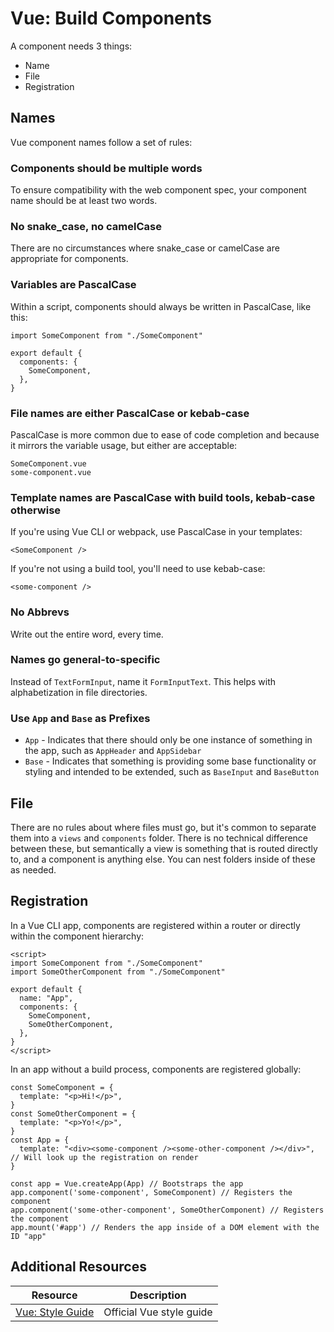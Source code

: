 # Vue: Build Components

A component needs 3 things:

* Name
* File
* Registration

## Names

Vue component names follow a set of rules:

### Components should be multiple words

To ensure compatibility with the web component spec, your component name should be at least two words.

### No snake_case, no camelCase

There are no circumstances where snake_case or camelCase are appropriate for components.

### Variables are PascalCase

Within a script, components should always be written in PascalCase, like this:

```vue
import SomeComponent from "./SomeComponent"

export default {
  components: {
    SomeComponent,
  },
}
```

### File names are either PascalCase or kebab-case

PascalCase is more common due to ease of code completion and because it mirrors the variable usage, but either are acceptable:

```
SomeComponent.vue
some-component.vue
```

### Template names are PascalCase with build tools, kebab-case otherwise

If you're using Vue CLI or webpack, use PascalCase in your templates:

```vue
<SomeComponent />
```

If you're not using a build tool, you'll need to use kebab-case:

```vue
<some-component />
```

### No Abbrevs

Write out the entire word, every time.

### Names go general-to-specific

Instead of `TextFormInput`, name it `FormInputText`. This helps with alphabetization in file directories.

### Use `App` and `Base` as Prefixes

* `App` - Indicates that there should only be one instance of something in the app, such as `AppHeader` and `AppSidebar`
* `Base` - Indicates that something is providing some base functionality or styling and intended to be extended, such as `BaseInput` and `BaseButton`

## File

There are no rules about where files must go, but it's common to separate them into a `views` and `components` folder. There is no technical difference between these, but semantically a view is something that is routed directly to, and a component is anything else. You can nest folders inside of these as needed.

## Registration

In a Vue CLI app, components are registered within a router or directly within the component hierarchy:

```vue
<script>
import SomeComponent from "./SomeComponent"
import SomeOtherComponent from "./SomeComponent"

export default {
  name: "App",
  components: {
    SomeComponent,
    SomeOtherComponent,
  },
}
</script>
```

In an app without a build process, components are registered globally:

```vue
const SomeComponent = {
  template: "<p>Hi!</p>",
}
const SomeOtherComponent = {
  template: "<p>Yo!</p>",
}
const App = {
  template: "<div><some-component /><some-other-component /></div>", // Will look up the registration on render
}

const app = Vue.createApp(App) // Bootstraps the app
app.component('some-component', SomeComponent) // Registers the component
app.component('some-other-component', SomeOtherComponent) // Registers the component
app.mount('#app') // Renders the app inside of a DOM element with the ID "app"
```

## Additional Resources

| Resource | Description |
| --- | --- |
| [Vue: Style Guide](https://v3.vuejs.org/style-guide/) | Official Vue style guide |
